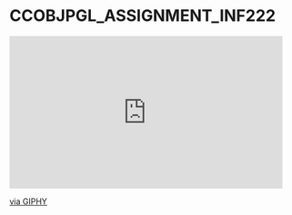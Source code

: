 # CCOBJPGL_ASSIGNMENT_INF222
<iframe src="https://giphy.com/embed/h3u7w8BR07IHDsnzQw" width="480" height="269" frameBorder="0" class="giphy-embed" allowFullScreen></iframe><p><a href="https://giphy.com/gifs/wwe-reaction-wrestling-h3u7w8BR07IHDsnzQw">via GIPHY</a></p>
